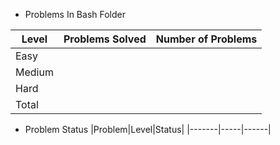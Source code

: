 * Problems In Bash Folder

|Level|Problems Solved|Number of Problems|
|-----|---------------|------------------|
|Easy|
|Medium|
|Hard|
|Total|

* Problem Status
|Problem|Level|Status|
|-------|-----|------|
